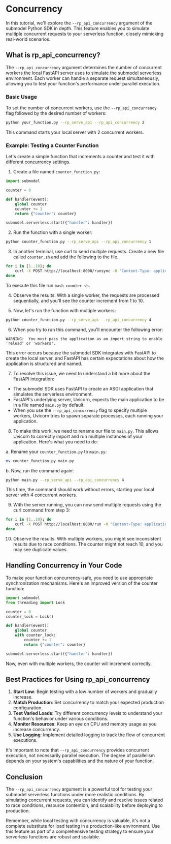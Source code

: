 # Concurrency

In this tutorial, we'll explore the `--rp_api_concurrency` argument of the submodel Python SDK in depth. This feature enables you to simulate multiple concurrent requests to your serverless function, closely mimicking real-world scenarios.

## What is rp_api_concurrency?

The `--rp_api_concurrency` argument determines the number of concurrent workers the local FastAPI server uses to simulate the submodel serverless environment. Each worker can handle a separate request simultaneously, allowing you to test your function's performance under parallel execution.

### Basic Usage

To set the number of concurrent workers, use the `--rp_api_concurrency` flag followed by the desired number of workers:

```bash
python your_function.py --rp_serve_api --rp_api_concurrency 2
```

This command starts your local server with 2 concurrent workers.

### Example: Testing a Counter Function

Let's create a simple function that increments a counter and test it with different concurrency settings.

1. Create a file named `counter_function.py`:

```python
import submodel

counter = 0

def handler(event):
    global counter
    counter += 1
    return {"counter": counter}

submodel.serverless.start({"handler": handler})
```

2. Run the function with a single worker:

```bash
python counter_function.py --rp_serve_api --rp_api_concurrency 1
```

3. In another terminal, use curl to send multiple requests. Create a new file called `counter.sh` and add the following to the file.

```bash
for i in {1..10}; do
    curl -X POST http://localhost:8000/runsync -H "Content-Type: application/json" -d '{"input": {}}' &
done
```

To execute this file run `bash counter.sh`.

4. Observe the results. With a single worker, the requests are processed sequentially, and you'll see the counter increment from 1 to 10.

5. Now, let's run the function with multiple workers:

```bash
python counter_function.py --rp_serve_api --rp_api_concurrency 4
```

6. When you try to run this command, you'll encounter the following error:

```text
WARNING:  You must pass the application as an import string to enable 'reload' or 'workers'.
```

This error occurs because the submodel SDK integrates with FastAPI to create the local server, and FastAPI has certain expectations about how the application is structured and named.

7. To resolve this issue, we need to understand a bit more about the FastAPI integration:

- The submodel SDK uses FastAPI to create an ASGI application that simulates the serverless environment.
- FastAPI's underlying server, Uvicorn, expects the main application to be in a file named `main.py` by default.
- When you use the `--rp_api_concurrency` flag to specify multiple workers, Uvicorn tries to spawn separate processes, each running your application.

8. To make this work, we need to rename our file to `main.py`. This allows Uvicorn to correctly import and run multiple instances of your application. Here's what you need to do:

a. Rename your `counter_function.py` to `main.py`:

```bash
mv counter_function.py main.py
```

b. Now, run the command again:

```bash
python main.py --rp_serve_api --rp_api_concurrency 4
```

This time, the command should work without errors, starting your local server with 4 concurrent workers.

9. With the server running, you can now send multiple requests using the curl command from step 3:

```bash
for i in {1..10}; do
    curl -X POST http://localhost:8000/run -H "Content-Type: application/json" -d '{"input": {}}' &
done
```

10. Observe the results. With multiple workers, you might see inconsistent results due to race conditions. The counter might not reach 10, and you may see duplicate values.

## Handling Concurrency in Your Code

To make your function concurrency-safe, you need to use appropriate synchronization mechanisms. Here's an improved version of the counter function:

```python
import submodel
from threading import Lock

counter = 0
counter_lock = Lock()

def handler(event):
    global counter
    with counter_lock:
        counter += 1
        return {"counter": counter}

submodel.serverless.start({"handler": handler})
```

Now, even with multiple workers, the counter will increment correctly.

## Best Practices for Using rp_api_concurrency

1. **Start Low**: Begin testing with a low number of workers and gradually increase.
2. **Match Production**: Set concurrency to match your expected production configuration.
3. **Test Varied Loads**: Try different concurrency levels to understand your function's behavior under various conditions.
4. **Monitor Resources**: Keep an eye on CPU and memory usage as you increase concurrency.
5. **Use Logging**: Implement detailed logging to track the flow of concurrent executions.

It's important to note that `--rp_api_concurrency` provides concurrent execution, not necessarily parallel execution. The degree of parallelism depends on your system's capabilities and the nature of your function.

## Conclusion

The `--rp_api_concurrency` argument is a powerful tool for testing your submodel serverless functions under more realistic conditions. By simulating concurrent requests, you can identify and resolve issues related to race conditions, resource contention, and scalability before deploying to production.

Remember, while local testing with concurrency is valuable, it's not a complete substitute for load testing in a production-like environment. Use this feature as part of a comprehensive testing strategy to ensure your serverless functions are robust and scalable.